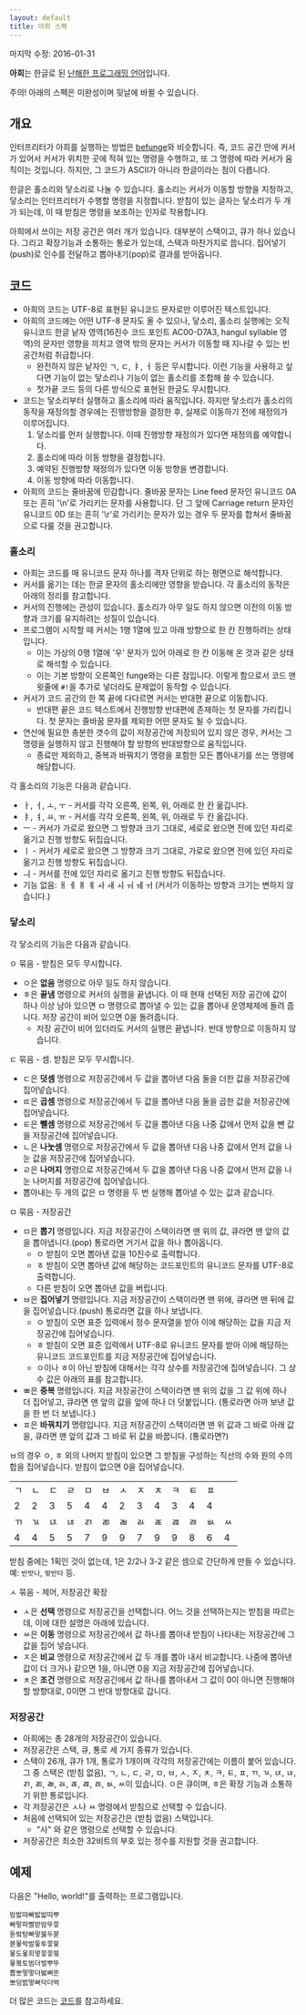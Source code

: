 ```yaml
---
layout: default
title: 아희 스펙
---
```


마지막 수정: 2016-01-31

**아희**는 한글로 된 [난해한 프로그래밍 언어](http://ko.wikipedia.org/wiki/%EB%82%9C%ED%95%B4%ED%95%9C_%ED%94%84%EB%A1%9C%EA%B7%B8%EB%9E%98%EB%B0%8D_%EC%96%B8%EC%96%B4)입니다.

주의! 아래의 스펙은 미완성이며 뒷날에 바뀔 수 있습니다.

## 개요

인터프리터가 아희를 실행하는 방법은 [befunge](http://esolangs.org/wiki/Befunge)와 비슷합니다. 즉, 코드 공간 안에 커서가 있어서 커서가 위치한 곳에 적혀 있는 명령을 수행하고, 또 그 명령에 따라 커서가 움직이는 것입니다. 하지만, 그 코드가 ASCII가 아니라 한글이라는 점이 다릅니다.

한글은 홀소리와 닿소리로 나눌 수 있습니다. 홀소리는 커서가 이동할 방향을 지정하고, 닿소리는 인터프리터가 수행할 명령을 지정합니다. 받침이 있는 글자는 닿소리가 두 개가 되는데, 이 때 받침은 명령을 보조하는 인자로 작용합니다.

아희에서 쓰이는 저장 공간은 여러 개가 있습니다. 대부분이 스택이고, 큐가 하나 있습니다. 그리고 확장기능과 소통하는 통로가 있는데, 스택과 마찬가지로 씁니다. 집어넣기(push)로 인수를 전달하고 뽑아내기(pop)로 결과를 받아옵니다.

## 코드

* 아희의 코드는 UTF-8로 표현된 유니코드 문자로만 이루어진 텍스트입니다.
* 아희의 코드에는 어떤 UTF-8 문자도 올 수 있으나, 닿소리, 홀소리 실행에는 오직 유니코드 한글 낱자 영역(16진수 코드 포인트 AC00-D7A3, hangul syllable 영역)의 문자만 영향을 끼치고 영역 밖의 문자는 커서가 이동할 때 지나갈 수 있는 빈 공간처럼 취급합니다.
  * 완전하지 않은 낱자인 ㄱ, ㄷ, ㅑ, ㅓ 등은 무시합니다. 이런 기능을 사용하고 싶다면 기능이 없는 닿소리나 기능이 없는 홀소리를 조합해 쓸 수 있습니다.
  * 첫가끝 코드 등의 다른 방식으로 표현된 한글도 무시합니다.
* 코드는 닿소리부터 실행하고 홀소리에 따라 움직입니다. 하지만 닿소리가 홀소리의 동작을 재정의할 경우에는 진행방향을 결정한 후, 실제로 이동하기 전에 재정의가 이루어집니다.
  1. 닿소리를 먼저 실행합니다. 이때 진행방향 재정의가 있다면 재정의를 예약합니다.
  1. 홀소리에 따라 이동 방향을 결정합니다.
  1. 예약된 진행방향 재정의가 있다면 이동 방향을 변경합니다.
  1. 이동 방향에 따라 이동합니다.
* 아희의 코드는 줄바꿈에 민감합니다. 줄바꿈 문자는 Line feed 문자인 유니코드 0A 또는 흔히 '\n'로 가리키는 문자를 사용합니다. 단 그 앞에 Carriage return 문자인 유니코드 0D 또는 흔히 '\r'로 가리키는 문자가 있는 경우 두 문자를 합쳐서 줄바꿈으로 다룰 것을 권고합니다.

### 홀소리

* 아희는 코드를 매 유니코드 문자 하나를 격자 단위로 하는 평면으로 해석합니다.
* 커서를 옮기는 데는 한글 문자의 홀소리에만 영향을 받습니다. 각 홀소리의 동작은 아래의 정리를 참고합니다.
* 커서의 진행에는 관성이 있습니다. 홀소리가 아무 일도 하지 않으면 이전의 이동 방향과 크기를 유지하려는 성질이 있습니다.
* 프로그램이 시작할 때 커서는 1행 1열에 있고 아래 방향으로 한 칸 진행하려는 상태입니다.
  * 이는 가상의 0행 1열에 '우' 문자가 있어 아래로 한 칸 이동해 온 것과 같은 상태로 해석할 수 있습니다.
  * 이는 기본 방향이 오른쪽인 funge와는 다른 점입니다. 이렇게 함으로서 코드 맨 윗줄에 `#!`을 추가로 넣더라도 문제없이 동작할 수 있습니다.
* 커서가 코드 공간의 한 쪽 끝에 다다르면 커서는 반대편 끝으로 이동합니다.
  * 반대편 끝은 코드 텍스트에서 진행방향 반대편에 존재하는 첫 문자를 가리킵니다. 첫 문자는 줄바꿈 문자를 제외한 어떤 문자도 될 수 있습니다.
* 연산에 필요한 충분한 갯수의 값이 저장공간에 저장되어 있지 않은 경우, 커서는 그 명령을 실행하지 않고 진행해야 할 방향의 반대방향으로 움직입니다.
  * 종료만 제외하고, 중복과 바꿔치기 명령을 포함한 모든 뽑아내기를 쓰는 명령에 해당합니다.

각 홀소리의 기능은 다음과 같습니다.

* ㅏ, ㅓ, ㅗ, ㅜ - 커서를 각각 오른쪽, 왼쪽, 위, 아래로 한 칸 옮깁니다.
* ㅑ, ㅕ, ㅛ, ㅠ - 커서를 각각 오른쪽, 왼쪽, 위, 아래로 두 칸 옮깁니다.
* ㅡ - 커서가 가로로 왔으면 그 방향과 크기 그대로, 세로로 왔으면 전에 있던 자리로 옮기고 진행 방향도 뒤집습니다.
* ㅣ - 커서가 세로로 왔으면 그 방향과 크기 그대로, 가로로 왔으면 전에 있던 자리로 옮기고 진행 방향도 뒤집습니다.
* ㅢ - 커서를 전에 있던 자리로 옮기고 진행 방향도 뒤집습니다.
* 기능 없음: ㅐ ㅔ ㅒ ㅖ ㅘ ㅙ ㅚ ㅝ ㅞ ㅟ (커서가 이동하는 방향과 크기는 변하지 않습니다.)

### 닿소리

각 닿소리의 기능은 다음과 같습니다.

ㅇ 묶음 - 받침은 모두 무시합니다.

* ㅇ은 **없음** 명령으로 아무 일도 하지 않습니다.
* ㅎ은 **끝냄** 명령으로 커서의 실행을 끝냅니다. 이 때 현재 선택된 저장 공간에 값이 하나 이상 남아 있으면 ㅁ 명령으로 뽑아낼 수 있는 값을 뽑아내 운영체제에 돌려 줍니다. 저장 공간이 비어 있으면 0을 돌려줍니다.
  * 저장 공간이 비어 있더라도 커서의 실행은 끝냅니다. 반대 방향으로 이동하지 않습니다.

ㄷ 묶음 - 셈. 받침은 모두 무시합니다.

* ㄷ은 **덧셈** 명령으로 저장공간에서 두 값을 뽑아낸 다음 둘을 더한 값을 저장공간에 집어넣습니다.
* ㄸ은 **곱셈** 명령으로 저장공간에서 두 값을 뽑아낸 다음 둘을 곱한 값을 저장공간에 집어넣습니다.
* ㅌ은 **뺄셈** 명령으로 저장공간에서 두 값을 뽑아낸 다음 나중 값에서 먼저 값을 뺀 값을 저장공간에 집어넣습니다.
* ㄴ은 **나눗셈** 명령으로 저장공간에서 두 값을 뽑아낸 다음 나중 값에서 먼저 값을 나눈 값을 저장공간에 집어넣습니다.
* ㄹ은 **나머지** 명령으로 저장공간에서 두 값을 뽑아낸 다음 나중 값에서 먼저 값을 나눈 나머지를 저장공간에 집어넣습니다.
* 뽑아내는 두 개의 값은 ㅁ 명령을 두 번 실행해 뽑아낼 수 있는 값과 같습니다.

ㅁ 묶음 - 저장공간

* ㅁ은 **뽑기** 명령입니다. 지금 저장공간이 스택이라면 맨 위의 값, 큐라면 맨 앞의 값을 뽑아냅니다.(pop) 통로라면 거기서 값을 하나 뽑아옵니다.
  * ㅇ 받침이 오면 뽑아낸 값을 10진수로 출력합니다.
  * ㅎ 받침이 오면 뽑아낸 값에 해당하는 코드포인트의 유니코드 문자를 UTF-8로 출력합니다.
  * 다른 받침이 오면 뽑아낸 값을 버립니다.
* ㅂ은 **집어넣기** 명령입니다. 지금 저장공간이 스택이라면 맨 위에, 큐라면 맨 뒤에 값을 집어넣습니다.(push) 통로라면 값을 하나 보냅니다.
  * ㅇ 받침이 오면 표준 입력에서 정수 문자열을 받아 이에 해당하는 값을 지금 저장공간에 집어넣습니다.
  * ㅎ 받침이 오면 표준 입력에서 UTF-8로 유니코드 문자를 받아 이에 해당하는 유니코드 코드포인트를 지금 저장공간에 집어넣습니다.
  * ㅇ이나 ㅎ이 아닌 받침에 대해서는 각각 상수를 저장공간에 집어넣습니다. 그 상수 값은 아래의 표를 참고합니다.
* ㅃ은 **중복** 명령입니다. 지금 저장공간이 스택이라면 맨 위의 값을 그 값 위에 하나 더 집어넣고, 큐라면 맨 앞의 값을 앞에 하나 더 덧붙입니다. (통로라면 아까 보낸 값을 한 번 더 보냅니다.)
* ㅍ은 **바꿔치기** 명령입니다. 지금 저장공간이 스택이라면 맨 위 값과 그 바로 아래 값을, 큐라면 맨 앞의 값과 그 바로 뒤 값을 바꿉니다. (통로라면?)

ㅂ의 경우 ㅇ, ㅎ 외의 나머지 받침이 있으면 그 받침을 구성하는 직선의 수와 원의 수의 합을 집어넣습니다. 받침이 없으면 0을 집어넣습니다.

<table>
  <tr>
  <td>ㄱ</td> <td>ㄴ</td> <td>ㄷ</td> <td>ㄹ</td> <td>ㅁ</td> <td>ㅂ</td> <td>ㅅ</td> <td>ㅈ</td> <td>ㅊ</td> <td>ㅋ</td> <td>ㅌ</td> <td>ㅍ</td> <td>&nbsp;</td>
  </tr>
  <tr>
  <td>2</td><td>2</td> <td>3</td> <td>5</td> <td>4</td> <td>4</td> <td>2</td> <td>3</td> <td>4</td> <td>3</td> <td>4</td> <td>4</td> <td>&nbsp;</td>
  </tr>
  <tr>
  <td>ㄲ</td> <td>ㄳ</td> <td>ㄵ</td> <td>ㄶ</td> <td>ㄺ</td> <td>ㄻ</td> <td>ㄼ</td> <td>ㄽ</td> <td>ㄾ</td> <td>ㄿ</td> <td>ㅀ</td> <td>ㅄ</td> <td>ㅆ</td>
  </tr>
  <tr>
  <td>4</td> <td>4</td> <td>5</td> <td>5</td> <td>7</td> <td>9</td> <td>9</td> <td>7</td> <td>9</td> <td>9</td> <td>8</td> <td>6</td> <td>4</td>
  </tr>
</table>

받침 중에는 1획인 것이 없는데, 1은 2/2나 3-2 같은 셈으로 간단하게 만들 수 있습니다. 예: `반밧나`, `밪반타` 등.

ㅅ 묶음 - 제어, 저장공간 확장

* ㅅ은 **선택** 명령으로 저장공간을 선택합니다. 어느 것을 선택하는지는 받침을 따르는데, 이에 대한 설명은 아래에 있습니다.
* ㅆ은 **이동** 명령으로 저장공간에서 값 하나를 뽑아내 받침이 나타내는 저장공간에 그 값을 집어 넣습니다.
* ㅈ은 **비교** 명령으로 저장공간에서 값 두 개를 뽑아 내서 비교합니다. 나중에 뽑아낸 값이 더 크거나 같으면 1을, 아니면 0을 지금 저장공간에 집어넣습니다.
* ㅊ은 **조건** 명령으로 저장공간에서 값 하나를 뽑아내서 그 값이 0이 아니면 진행해야 할 방향대로, 0이면 그 반대 방향대로 갑니다.

### 저장공간

* 아희에는 총 28개의 저장공간이 있습니다.
* 저장공간은 스택, 큐, 통로 세 가지 종류가 있습니다.
* 스택이 26개, 큐가 1개, 통로가 1개이며 각각의 저장공간에는 이름이 붙어 있습니다. 그 중 스택은 (받침 없음), ㄱ, ㄴ, ㄷ, ㄹ, ㅁ, ㅂ, ㅅ, ㅈ, ㅊ, ㅋ, ㅌ, ㅍ, ㄲ, ㄳ, ㄵ, ㄶ, ㄺ, ㄻ, ㄼ, ㄽ, ㄾ, ㄿ, ㅀ, ㅄ, ㅆ이 있습니다. ㅇ은 큐이며, ㅎ은 확장 기능과 소통하기 위한 통로입니다.
* 각 저장공간은 ㅅ나 ㅆ 명령에서 받침으로 선택할 수 있습니다.
* 처음에 선택되어 있는 저장공간은 (받침 없음) 스택입니다.
  * "사" 와 같은 명령으로 선택할 수 있습니다.
* 저장공간은 최소한 32비트의 부호 있는 정수를 지원할 것을 권고합니다.

## 예제

다음은 "Hello, world!"를 출력하는 프로그램입니다.

    밤밣따빠밣밟따뿌
    빠맣파빨받밤뚜뭏
    돋밬탕빠맣붏두붇
    볻뫃박발뚷투뭏붖
    뫃도뫃희멓뭏뭏붘
    뫃봌토범더벌뿌뚜
    뽑뽀멓멓더벓뻐뚠
    뽀덩벐멓뻐덕더벅

더 많은 코드는 [코드](/code.ko)를 참고하세요.
